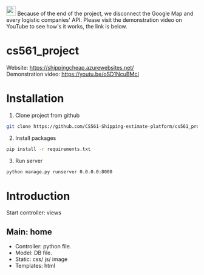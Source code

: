 <img src="https://c.tenor.com/26pNa498OS0AAAAi/warning-joypixels.gif" width="25px"> Because of the end of the project, we disconnect the Google Map and every logistic companies' API. Please visit the demonstration video on YouTube to see how's it works, the link is below.

# cs561_project
Website: https://shippingcheap.azurewebsites.net/  
Demonstration video: https://youtu.be/oSD1NcuBMcI

# Installation

1. Clone project from github
  ```sh
  git clone https://github.com/CS561-Shipping-estimate-platform/cs561_project.git
  ```
2. Install packages
  ```sh
  pip install -r requirements.txt
  ```
3. Run server
  ```sh
  python manage.py runserver 0.0.0.0:8000
  ```


# Introduction

Start controller: views

## Main: home
  - Controller: python file.
  - Model: DB file.
  - Static: css/ js/ image
  - Templates: html
  
  
